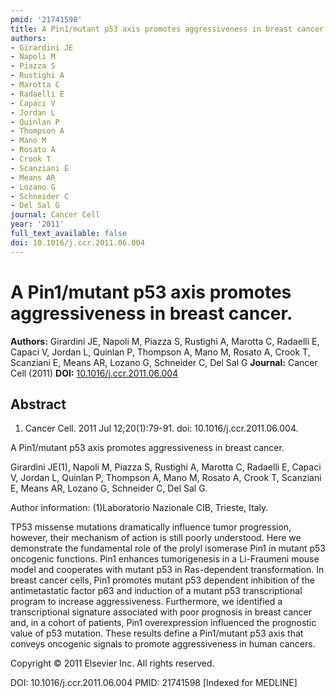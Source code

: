 ```yaml
---
pmid: '21741598'
title: A Pin1/mutant p53 axis promotes aggressiveness in breast cancer.
authors:
- Girardini JE
- Napoli M
- Piazza S
- Rustighi A
- Marotta C
- Radaelli E
- Capaci V
- Jordan L
- Quinlan P
- Thompson A
- Mano M
- Rosato A
- Crook T
- Scanziani E
- Means AR
- Lozano G
- Schneider C
- Del Sal G
journal: Cancer Cell
year: '2011'
full_text_available: false
doi: 10.1016/j.ccr.2011.06.004
---
```


# A Pin1/mutant p53 axis promotes aggressiveness in breast cancer.
**Authors:** Girardini JE, Napoli M, Piazza S, Rustighi A, Marotta C, Radaelli E, Capaci V, Jordan L, Quinlan P, Thompson A, Mano M, Rosato A, Crook T, Scanziani E, Means AR, Lozano G, Schneider C, Del Sal G
**Journal:** Cancer Cell (2011)
**DOI:** [10.1016/j.ccr.2011.06.004](https://doi.org/10.1016/j.ccr.2011.06.004)

## Abstract

1. Cancer Cell. 2011 Jul 12;20(1):79-91. doi: 10.1016/j.ccr.2011.06.004.

A Pin1/mutant p53 axis promotes aggressiveness in breast cancer.

Girardini JE(1), Napoli M, Piazza S, Rustighi A, Marotta C, Radaelli E, Capaci 
V, Jordan L, Quinlan P, Thompson A, Mano M, Rosato A, Crook T, Scanziani E, 
Means AR, Lozano G, Schneider C, Del Sal G.

Author information:
(1)Laboratorio Nazionale CIB, Trieste, Italy.

TP53 missense mutations dramatically influence tumor progression, however, their 
mechanism of action is still poorly understood. Here we demonstrate the 
fundamental role of the prolyl isomerase Pin1 in mutant p53 oncogenic functions. 
Pin1 enhances tumorigenesis in a Li-Fraumeni mouse model and cooperates with 
mutant p53 in Ras-dependent transformation. In breast cancer cells, Pin1 
promotes mutant p53 dependent inhibition of the antimetastatic factor p63 and 
induction of a mutant p53 transcriptional program to increase aggressiveness. 
Furthermore, we identified a transcriptional signature associated with poor 
prognosis in breast cancer and, in a cohort of patients, Pin1 overexpression 
influenced the prognostic value of p53 mutation. These results define a 
Pin1/mutant p53 axis that conveys oncogenic signals to promote aggressiveness in 
human cancers.

Copyright © 2011 Elsevier Inc. All rights reserved.

DOI: 10.1016/j.ccr.2011.06.004
PMID: 21741598 [Indexed for MEDLINE]
